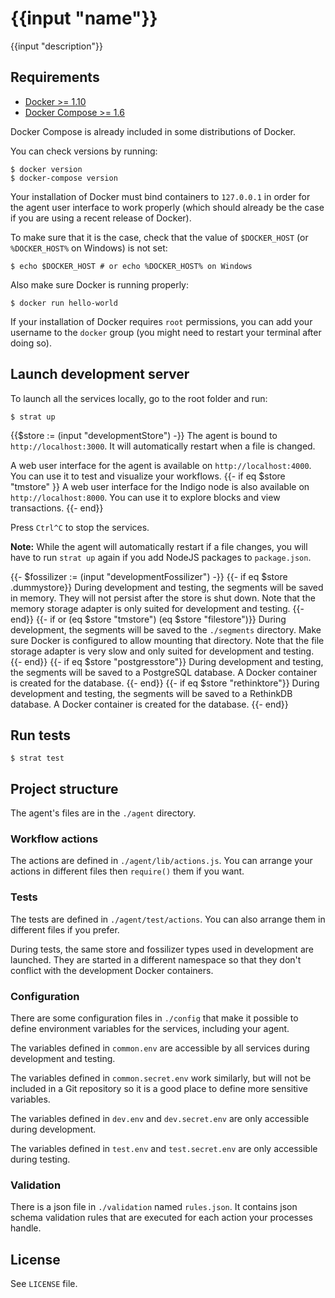 # {{input "name"}}

{{input "description"}}

## Requirements

- [Docker >= 1.10](https://www.docker.com/products/docker)
- [Docker Compose >= 1.6](https://docs.docker.com/compose/install)

Docker Compose is already included in some distributions of Docker.

You can check versions by running:

```
$ docker version
$ docker-compose version
```

Your installation of Docker must bind containers to `127.0.0.1` in order for the
agent user interface to work properly (which should already be the case if you
are using a recent release of Docker).

To make sure that it is the case, check that the value of `$DOCKER_HOST`
(or `%DOCKER_HOST%` on Windows) is not set:

```
$ echo $DOCKER_HOST # or echo %DOCKER_HOST% on Windows
```

Also make sure Docker is running properly:

```
$ docker run hello-world
```

If your installation of Docker requires `root` permissions, you can add your
username to the `docker` group (you might need to restart your terminal after
doing so).

## Launch development server

To launch all the services locally, go to the root folder and run:

```
$ strat up
```

{{$store := (input "developmentStore") -}}
The agent is bound to `http://localhost:3000`. It will automatically restart
when a file is changed.

A web user interface for the agent is available on `http://localhost:4000`.
You can use it to test and visualize your workflows.
{{- if eq $store "tmstore" }}
A web user interface for the Indigo node is also available on
`http://localhost:8000`. You can use it to explore blocks and view transactions.
{{- end}}

Press `Ctrl^C` to stop the services.

**Note:** While the agent will automatically restart if a file changes, you will
have to run `strat up` again if you add NodeJS packages to `package.json`.

{{- $fossilizer := (input "developmentFossilizer") -}}
{{- if eq $store .dummystore}}
During development and testing, the segments will be saved in memory.
They will not persist after the store is shut down.
Note that the memory storage adapter is only suited for development and testing.
{{- end}}
{{- if or (eq $store "tmstore") (eq $store "filestore")}}
During development, the segments will be saved to the `./segments` directory.
Make sure Docker is configured to allow mounting that directory.
Note that the file storage adapter is very slow and only suited for development and
testing.
{{- end}}
{{- if eq $store "postgresstore"}}
During development and testing, the segments will be saved to a PostgreSQL database.
A Docker container is created for the database.
{{- end}}
{{- if eq $store "rethinktore"}}
During development and testing, the segments will be saved to a RethinkDB database.
A Docker container is created for the database.
{{- end}}

## Run tests

```
$ strat test
```

## Project structure

The agent's files are in the `./agent` directory.

### Workflow actions

The actions are defined in `./agent/lib/actions.js`.
You can arrange your actions in different files then `require()` them if you
want.

### Tests

The tests are defined in `./agent/test/actions`. You can also arrange them in
different files if you prefer.

During tests, the same store and fossilizer types used in development are
launched. They are started in a different namespace so that they don't conflict
with the development Docker containers.

### Configuration

There are some configuration files in `./config` that make it possible to define
environment variables for the services, including your agent.

The variables defined in `common.env` are accessible by all services during
development and testing.

The variables defined in `common.secret.env` work similarly, but will not be
included in a Git repository so it is a good place to define more sensitive
variables.

The variables defined in `dev.env` and `dev.secret.env` are only accessible
during development.

The variables defined in `test.env` and `test.secret.env` are only accessible
during testing.

### Validation

There is a json file in `./validation` named `rules.json`. 
It contains json schema validation rules that are executed for each action your processes handle.

## License

See `LICENSE` file.
